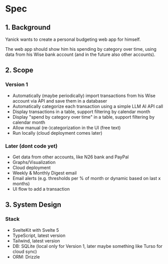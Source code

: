 # Spec

## 1. Background

Yanick wants to create a personal budgeting web app for himself.

The web app should show him his spending by category over time, using data from his Wise bank account (and in the future also other accounts).

## 2. Scope

### Version 1

- Automatically (maybe periodically) import transactions from his Wise account via API and save them in a databaser
- Automatically categorize each transaction using a simple LLM AI API call
- Display transactions in a table, support filtering by calendar month
- Display "spend by category over time" in a table, support filtering by calendar month
- Allow manual (re-)categorization in the UI (free text)
- Run locally (cloud deployment comes later)

### Later (dont code yet)

- Get data from other accounts, like N26 bank and PayPal
- Graphs/Visualization
- Cloud deployment
- Weekly & Monthly Digest email
- Email alerts (e.g. thresholds per % of month or dynamic based on last x months)
- UI flow to add a transaction

## 3. System Design

### Stack

- SvelteKit with Svelte 5
- TypeScript, latest version
- Tailwind, latest version
- DB: SQLite (local only for Version 1, later maybe something like Turso for cloud sync)
- ORM: Drizzle
